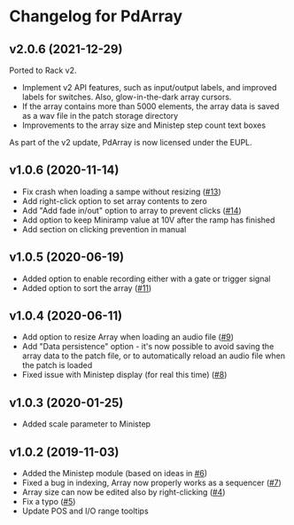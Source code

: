 # Changelog for PdArray

## v2.0.6 (2021-12-29)

Ported to Rack v2.

- Implement v2 API features, such as input/output labels, and improved labels for switches. Also, glow-in-the-dark array cursors.
- If the array contains more than 5000 elements, the array data is saved as a wav file in the patch storage directory
- Improvements to the array size and Ministep step count text boxes

As part of the v2 update, PdArray is now licensed under the EUPL.

## v1.0.6 (2020-11-14)

- Fix crash when loading a sampe without resizing ([#13](https://github.com/mgunyho/PdArray/issues/13))
- Add right-click option to set array contents to zero
- Add "Add fade in/out" option to array to prevent clicks ([#14](https://github.com/mgunyho/PdArray/issues/14))
- Add option to keep Miniramp value at 10V after the ramp has finished
- Add section on clicking prevention in manual

## v1.0.5 (2020-06-19)

- Added option to enable recording either with a gate or trigger signal
- Added option to sort the array ([#11](https://github.com/mgunyho/PdArray/issues/11))

## v1.0.4 (2020-06-11)

- Add option to resize Array when loading an audio file ([#9](https://github.com/mgunyho/PdArray/issues/9))
- Add "Data persistence" option - it's now possible to avoid saving the array data to the patch file, or to automatically reload an audio file when the patch is loaded
- Fixed issue with Ministep display (for real this time) ([#8](https://github.com/mgunyho/PdArray/issues/8))

## v1.0.3 (2020-01-25)

- Added scale parameter to Ministep

## v1.0.2 (2019-11-03)

- Added the Ministep module (based on ideas in [#6](https://github.com/mgunyho/PdArray/issues/6))
- Fixed a bug in indexing, Array now properly works as a sequencer ([#7](https://github.com/mgunyho/PdArray/issues/7))
- Array size can now be edited also by right-clicking ([#4](https://github.com/mgunyho/PdArray/issues/4))
- Fix a typo ([#5](https://github.com/mgunyho/PdArray/issues/5))
- Update POS and I/O range tooltips
